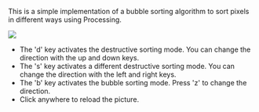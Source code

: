 <!-- Destructive_pixel_sorting -->

This is a simple implementation of a bubble sorting algorithm to sort pixels in different ways using Processing.

![](example.gif)

<!-- Usage -->

- The 'd' key activates the destructive sorting mode. You can change the direction with the up and down keys.
- The 's' key activates a different destructive sorting mode. You can change the direction with the left and right keys.
- The 'b' key activates the bubble sorting mode. Press 'z' to change the direction.
- Click anywhere to reload the picture.
